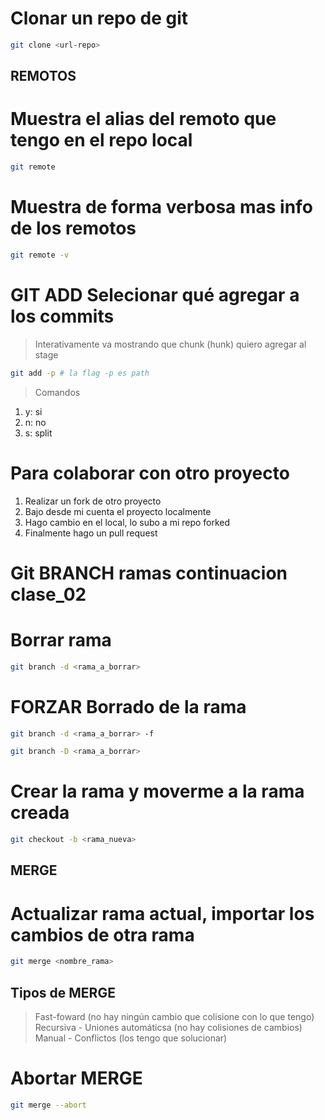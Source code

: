 # Clonar un repo de git

```sh
git clone <url-repo>
```
## REMOTOS 

# Muestra el alias del remoto que tengo en el repo local

```sh
git remote 
```
# Muestra de forma verbosa mas info de los remotos

```sh
git remote -v
```
# 
# GIT ADD Selecionar qué agregar a los commits 

> Interativamente va mostrando que chunk (hunk) quiero agregar al stage

```sh
git add -p # la flag -p es path
```

> Comandos
1. y: si
2. n: no
3. s: split
# Para colaborar con otro proyecto


1. Realizar un fork de otro proyecto
2. Bajo desde mi cuenta el proyecto localmente
3. Hago cambio en el local, lo subo a mi repo forked
4. Finalmente hago un pull request

# Git BRANCH ramas continuacion clase_02

# Borrar rama

```sh
git branch -d <rama_a_borrar>
```

# FORZAR Borrado de la rama

```sh
git branch -d <rama_a_borrar> -f
```


```sh
git branch -D <rama_a_borrar>
```
# Crear la rama y moverme a la rama creada

```sh
git checkout -b <rama_nueva>
```
## MERGE 

# Actualizar rama actual, importar los cambios de otra rama 

```sh
git merge <nombre_rama>
```
## Tipos de MERGE

> Fast-foward (no hay ningún cambio que colisione con lo que tengo)
> Recursiva - Uniones automáticsa (no hay colisiones de cambios)
> Manual - Conflictos (los tengo que solucionar)


# Abortar MERGE

```sh
git merge --abort
```